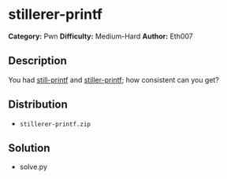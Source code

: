 # stillerer-printf
**Category:** Pwn
**Difficulty:** Medium-Hard
**Author:** Eth007

## Description

You had [still-printf](https://blog.redrocket.club/2020/12/23/HXPCTF-Still_Printf/) and [stiller-printf](https://eth007.me/blog/posts/stiller-printf/); how consistent can you get?

## Distribution

- `stillerer-printf.zip`

## Solution

- solve.py
